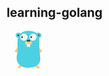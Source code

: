 # learning-golang
<svg xmlns="http://www.w3.org/2000/svg" x="0px" y="0px" width="100" height="100" viewBox="0 0 48 48">
<path fill="#ffcc80" d="M35.547 42.431l-3.182-3.182-2.121 2.121 3.182 3.182c.586.586 1.536.586 2.121 0S36.133 43.017 35.547 42.431zM38.547 24.431l-3.182-3.182-2.121 2.121 3.182 3.182c.586.586 1.536.586 2.121 0S39.133 25.017 38.547 24.431zM12.683 42.431l3.182-3.182 2.121 2.121-3.182 3.182c-.586.586-1.536.586-2.121 0S12.097 43.017 12.683 42.431zM9.433 24.431l3.182-3.182 2.121 2.121-3.182 3.182c-.586.586-1.536.586-2.121 0S8.847 25.017 9.433 24.431z"></path><path fill="#4dd0e1" d="M38 8c0-1.933-1.149-3-3.231-3S31 7.567 31 9.5c0 1 1.923 1.5 3 1.5C36.082 11 38 9.933 38 8zM10 8c0-1.933 1.149-3 3.231-3S17 7.567 17 9.5c0 1-1.923 1.5-3 1.5C11.918 11 10 9.933 10 8z"></path><path fill="#424242" d="M35 7A1 1 0 1 0 35 9 1 1 0 1 0 35 7zM13 7A1 1 0 1 0 13 9 1 1 0 1 0 13 7z"></path><path fill="#4dd0e1" d="M37,34c0,4.774-3.219,10-13.31,10C15.568,44,11,38.774,11,34c0-5,1-5.806,1-10c0-4.688,0-7,0-10 c0-4.774,3.076-11,11.69-11S36,6.991,36,13c0,3-0.237,5.453,0,10C36.186,26.562,37,31,37,34z"></path><g><path fill="#f5f5f5" d="M29 6A4 4 0 1 0 29 14 4 4 0 1 0 29 6zM19 6A4 4 0 1 0 19 14 4 4 0 1 0 19 6z"></path></g><g><path fill="#eee" d="M24 20c0 .552.448 1 1 1s1-.448 1-1v-3h-2V20zM22 20c0 .552.448 1 1 1s1-.448 1-1v-3h-2V20z"></path></g><path fill="#ffcc80" d="M26.5,18c-0.412,0-0.653-0.085-1.011-0.205c-0.975-0.328-2.021-0.326-2.996,0.002 C22.138,17.916,21.91,18,21.5,18c-1.334,0-1.5-1-1.5-1.5c0-1.5,1.5-2.5,3-2.5c0.835,0,1.165,0,2,0c1.5,0,3,1,3,2.5 C28,17,27.834,18,26.5,18z"></path><g><path fill="#424242" d="M27 9A1 1 0 1 0 27 11 1 1 0 1 0 27 9zM17 9A1 1 0 1 0 17 11 1 1 0 1 0 17 9zM24 13A2 1 0 1 0 24 15 2 1 0 1 0 24 13z"></path></g>
</svg>
